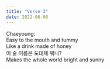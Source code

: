 ```yaml
---
title: "Verse 3"
date: 2022-06-06
---
```

Chaeyoung: <br/>
Easy to the mouth and tummy<br/>
Like a drink made of honey<br/>
이 술 이름은 도대체 뭐니?<br/>
Makes the whole world bright and sunny
